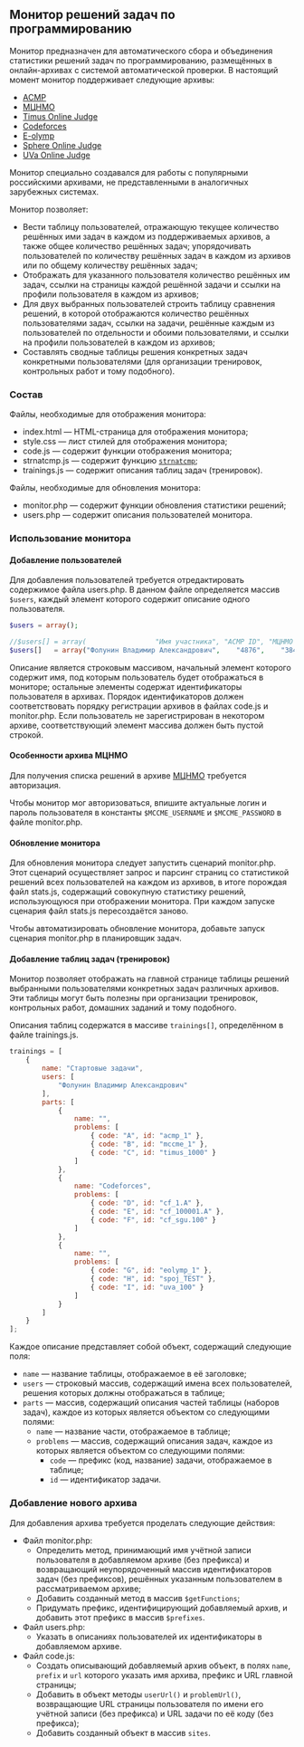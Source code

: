 ## Монитор решений задач по программированию ##

Монитор предназначен для автоматического сбора и объединения статистики решений задач по программированию, размещённых в онлайн-архивах с системой автоматической проверки. В настоящий момент монитор поддерживает следующие архивы:
* [ACMP][acmp]
* [МЦНМО][mccme]
* [Timus Online Judge][timus]
* [Codeforces][cf]
* [E-olymp][eolymp]
* [Sphere Online Judge][spoj]
* [UVa Online Judge][uva]

Монитор специально создавался для работы с популярными российскими архивами, не представленными в аналогичных зарубежных системах.

Монитор позволяет:
* Вести таблицу пользователей, отражающую текущее количество решённых ими задач в каждом из поддерживаемых архивов, а также общее количество решённых задач; упорядочивать пользователей по количеству решённых задач в каждом из архивов или по общему количеству решённых задач;
* Отображать для указанного пользователя количество решённых им задач, ссылки на страницы каждой решённой задачи и ссылки на профили пользователя в каждом из архивов;
* Для двух выбранных пользователей строить таблицу сравнения решений, в которой отображаются количество решённых пользователями задач, ссылки на задачи, решённые каждым из пользователей по отдельности и обоими пользователями, и ссылки на профили пользователей в каждом из архивов;
* Составлять сводные таблицы решения конкретных задач конкретными пользователями (для организации тренировок, контрольных работ и тому подобного).

### Состав ###

Файлы, необходимые для отображения монитора:

* index.html — HTML-страница для отображения монитора;
* style.css — лист стилей для отображения монитора;
* code.js — содержит функции отображения монитора;
* strnatcmp.js — содержит функцию [``strnatcmp``][strnatcmp];
* trainings.js — содержит описания таблиц задач (тренировок).

Файлы, необходимые для обновления монитора:

* monitor.php — содержит функции обновления статистики решений;
* users.php — содержит описания пользователей монитора.

### Использование монитора ###

#### Добавление пользователей ####

Для добавления пользователей требуется отредактировать содержимое файла users.php. В данном файле определяется массив ``$users``, каждый элемент которого содержит описание одного пользователя.

```php
$users = array();

//$users[] = array(                 "Имя участника", "ACMP ID", "МЦНМО ID", "Timus ID", "Codeforces ID", "E-olymp ID", "SPOJ ID", "UVa ID");
$users[]   = array("Фолунин Владимир Александрович",    "4876",    "38459",    "96779",       "ctrlalt",    "ctrlalt", "ctrlalt", "882414");
```

Описание является строковым массивом, начальный элемент которого содержит имя, под которым пользователь будет отображаться в мониторе; остальные элементы содержат идентификаторы пользователя в архивах. Порядок идентификаторов должен соответствовать порядку регистрации архивов в файлах code.js и monitor.php. Если пользователь не зарегистрирован в некотором архиве, соответствующий элемент массива должен быть пустой строкой.

#### Особенности архива МЦНМО ####

Для получения списка решений в архиве [МЦНМО][mccme] требуется авторизация.

Чтобы монитор мог авторизоваться, впишите актуальные логин и пароль пользователя в константы ``$MCCME_USERNAME`` и ``$MCCME_PASSWORD`` в файле monitor.php.

#### Обновление монитора ####

Для обновления монитора следует запустить сценарий monitor.php. Этот сценарий осуществляет запрос и парсинг страниц со статистикой решений всех пользователей на каждом из архивов, в итоге порождая файл stats.js, содержащий совокупную статистику решений, использующуюся при отображении монитора. При каждом запуске сценария файл stats.js пересоздаётся заново.

Чтобы автоматизировать обновление монитора, добавьте запуск сценария monitor.php в планировщик задач.

#### Добавление таблиц задач (тренировок) ####

Монитор позволяет отображать на главной странице таблицы решений выбранными пользователями конкретных задач различных архивов. Эти таблицы могут быть полезны при организации тренировок, контрольных работ, домашних заданий и тому подобного.

Описания таблиц содержатся в массиве ``trainings[]``, определённом в файле trainings.js.

```javascript
trainings = [
    {
        name: "Стартовые задачи",
        users: [
            "Фолунин Владимир Александрович"
        ],
        parts: [
            {
                name: "",
                problems: [
                    { code: "A", id: "acmp_1" },
                    { code: "B", id: "mccme_1" },
                    { code: "C", id: "timus_1000" }
                ]
            },
            {
                name: "Codeforces",
                problems: [
                    { code: "D", id: "cf_1.A" },
                    { code: "E", id: "cf_100001.A" },
                    { code: "F", id: "cf_sgu.100" }
                ]
            },
            {
                name: "",
                problems: [
                    { code: "G", id: "eolymp_1" },
                    { code: "H", id: "spoj_TEST" },
                    { code: "I", id: "uva_100" }
                ]
            }
        ]
    }
];
```

Каждое описание представляет собой объект, содержащий следующие поля:
* ``name`` — название таблицы, отображаемое в её заголовке;
* ``users`` — строковый массив, содержащий имена всех пользователей, решения которых должны отображаться в таблице;
* ``parts`` — массив, содержащий описания частей таблицы (наборов задач), каждое из которых является объектом со следующими полями:
    * ``name`` — название части, отображаемое в таблице;
    * ``problems`` — массив, содержащий описания задач, каждое из которых является объектом со следующими полями:
        * ``code`` — префикс (код, название) задачи, отображаемое в таблице;
        * ``id`` — идентификатор задачи.

### Добавление нового архива ###

Для добавления архива требуется проделать следующие действия:

* Файл monitor.php:
    * Определить метод, принимающий имя учётной записи пользователя в добавляемом архиве (без префикса) и возвращающий неупорядоченный массив идентификаторов задач (без префиксов), решённых указанным пользователем в рассматриваемом архиве;
    * Добавить созданный метод в массив ``$getFunctions``;
    * Придумать префикс, идентифицирующий добавляемый архив, и добавить этот префикс в массив ``$prefixes``.
* Файл users.php:
    * Указать в описаниях пользователей их идентификаторы в добавляемом архиве.
* Файл code.js:
    * Создать описывающий добавляемый архив объект, в полях ``name``, ``prefix`` и ``url`` которого указать имя архива, префикс и URL главной страницы;
    * Добавить в объект методы ``userUrl()`` и ``problemUrl()``, возвращающие URL страницы пользователя по имени его учётной записи (без префикса) и URL задачи по её коду (без префикса);
    * Добавить созданный объект в массив ``sites``.


[acmp]:https://acmp.ru
[mccme]:https://informatics.msk.ru
[timus]:https://acm.timus.ru
[cf]:https://codeforces.com
[eolymp]:https://www.e-olymp.com
[spoj]:https://www.spoj.com
[uva]:https://onlinejudge.org
[strnatcmp]:https://github.com/kvz/phpjs/blob/master/functions/strings/strnatcmp.js